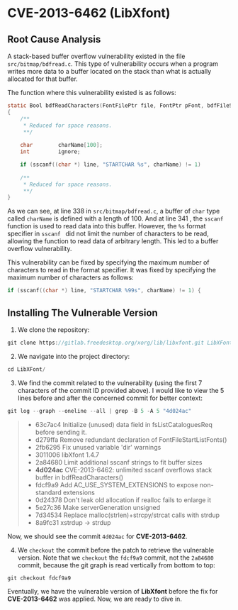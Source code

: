 # CVE-2013-6462 (LibXfont)

## Root Cause Analysis

A stack-based buffer overflow vulnerability existed in the file `src/bitmap/bdfread.c`. This type of vulnerability occurs when a program writes more data to a buffer located on the stack than what is actually allocated for that buffer.

The function where this vulnerability existed is as follows:

```C
static Bool bdfReadCharacters(FontFilePtr file, FontPtr pFont, bdfFileState *pState, int bit, int byte, int glyph, int scan)
{
	/**
	 * Reduced for space reasons.
	 **/
	
	char        charName[100];
	int         ignore;

	if (sscanf((char *) line, "STARTCHAR %s", charName) != 1)
	
	/**
	 * Reduced for space reasons.
	 **/
}
```

As we can see, at line 338 in `src/bitmap/bdfread.c`, a buffer of `char` type called `charName` is defined with a length of 100. And at line 341 , the `sscanf` function is used to read data into this buffer. However, the `%s` format specifier in `sscanf ` did not limit the number of characters to be read, allowing the function to read data of arbitrary length. This led to a buffer overflow vulnerability.

This vulnerability can be fixed by specifying the maximum number of characters to read in the format specifier. It was fixed by specifying the maximum number of characters  as follows:

```C
if (sscanf((char *) line, "STARTCHAR %99s", charName) != 1) {
```

## Installing The Vulnerable Version

1. We clone the repository:

```C
git clone https://gitlab.freedesktop.org/xorg/lib/libxfont.git LibXFont
```

2. We navigate into the project directory:

```C
cd LibXFont/
```

3. We find the commit related to the vulnerability (using the first 7 characters of the commit ID provided above). I would like to view the 5 lines before and after the concerned commit for better context:

```C
git log --graph --oneline --all | grep -B 5 -A 5 "4d024ac"
```

> * 63c7ac4 Initialize (unused) data field in fsListCataloguesReq before sending it.
> * d279ffa Remove redundant declaration of FontFileStartListFonts()
> * 2fb6295 Fix unused variable 'dir' warnings
> * 3011006 libXfont 1.4.7
> * 2a84680 Limit additional sscanf strings to fit buffer sizes
> * **4d024ac** CVE-2013-6462: unlimited sscanf overflows stack buffer in bdfReadCharacters()
> * fdcf9a9 Add AC_USE_SYSTEM_EXTENSIONS to expose non-standard extensions
> * 0d24378 Don't leak old allocation if realloc fails to enlarge it
> * 5e27c36 Make serverGeneration unsigned
> * 7d34534 Replace malloc(strlen)+strcpy/strcat calls with strdup
> * 8a9fc31 xstrdup -> strdup

Now, we should see the commit `4d024ac` for **CVE-2013-6462**.

4. We `checkout` the commit before the patch to retrieve the vulnerable version. Note that we `checkout` the `fdcf9a9` commit, not the `2a84680` commit, because the git graph is read vertically from bottom to top:

```C
git checkout fdcf9a9
```

Eventually, we have the vulnerable version of **LibXfont** before the fix for **CVE-2013-6462** was applied. Now, we are ready to dive in.
